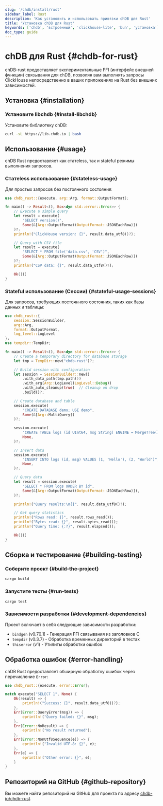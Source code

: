 ```yaml
---
slug: '/chdb/install/rust'
sidebar_label: Rust
description: 'Как установить и использовать привязки chDB для Rust'
title: 'Установка chDB для Rust'
keywords: ['chdb', 'встроенный', 'clickhouse-lite', 'bun', 'установка']
doc_type: guide
---
```

# chDB для Rust {#chdb-for-rust}

chDB-rust предоставляет экспериментальные FFI (интерфейс внешней функции) связывания для chDB, позволяя вам выполнять запросы ClickHouse непосредственно в ваших приложениях на Rust без внешних зависимостей.

## Установка {#installation}

### Установите libchdb {#install-libchdb}

Установите библиотеку chDB:

```bash
curl -sL https://lib.chdb.io | bash
```

## Использование {#usage}

chDB Rust предоставляет как статeless, так и stateful режимы выполнения запросов.

### Статeless использование {#stateless-usage}

Для простых запросов без постоянного состояния:

```rust
use chdb_rust::{execute, arg::Arg, format::OutputFormat};

fn main() -> Result<(), Box<dyn std::error::Error>> {
    // Execute a simple query
    let result = execute(
        "SELECT version()",
        Some(&[Arg::OutputFormat(OutputFormat::JSONEachRow)])
    )?;
    println!("ClickHouse version: {}", result.data_utf8()?);

    // Query with CSV file
    let result = execute(
        "SELECT * FROM file('data.csv', 'CSV')",
        Some(&[Arg::OutputFormat(OutputFormat::JSONEachRow)])
    )?;
    println!("CSV data: {}", result.data_utf8()?);

    Ok(())
}
```

### Stateful использование (Сессии) {#stateful-usage-sessions}

Для запросов, требующих постоянного состояния, таких как базы данных и таблицы:

```rust
use chdb_rust::{
    session::SessionBuilder,
    arg::Arg,
    format::OutputFormat,
    log_level::LogLevel
};
use tempdir::TempDir;

fn main() -> Result<(), Box<dyn std::error::Error>> {
    // Create a temporary directory for database storage
    let tmp = TempDir::new("chdb-rust")?;

    // Build session with configuration
    let session = SessionBuilder::new()
        .with_data_path(tmp.path())
        .with_arg(Arg::LogLevel(LogLevel::Debug))
        .with_auto_cleanup(true)  // Cleanup on drop
        .build()?;

    // Create database and table
    session.execute(
        "CREATE DATABASE demo; USE demo", 
        Some(&[Arg::MultiQuery])
    )?;

    session.execute(
        "CREATE TABLE logs (id UInt64, msg String) ENGINE = MergeTree() ORDER BY id",
        None,
    )?;

    // Insert data
    session.execute(
        "INSERT INTO logs (id, msg) VALUES (1, 'Hello'), (2, 'World')",
        None,
    )?;

    // Query data
    let result = session.execute(
        "SELECT * FROM logs ORDER BY id",
        Some(&[Arg::OutputFormat(OutputFormat::JSONEachRow)]),
    )?;

    println!("Query results:\n{}", result.data_utf8()?);

    // Get query statistics
    println!("Rows read: {}", result.rows_read());
    println!("Bytes read: {}", result.bytes_read());
    println!("Query time: {:?}", result.elapsed());

    Ok(())
}
```

## Сборка и тестирование {#building-testing}

### Соберите проект {#build-the-project}

```bash
cargo build
```

### Запустите тесты {#run-tests}

```bash
cargo test
```

### Зависимости разработки {#development-dependencies}

Проект включает в себя следующие зависимости разработки:
- `bindgen` (v0.70.1) - Генерация FFI связывания из заголовков C
- `tempdir` (v0.3.7) - Обработка временных директорий в тестах
- `thiserror` (v1) - Утилиты обработки ошибок

## Обработка ошибок {#error-handling}

chDB Rust предоставляет обширную обработку ошибок через перечисление `Error`:

```rust
use chdb_rust::{execute, error::Error};

match execute("SELECT 1", None) {
    Ok(result) => {
        println!("Success: {}", result.data_utf8()?);
    },
    Err(Error::QueryError(msg)) => {
        eprintln!("Query failed: {}", msg);
    },
    Err(Error::NoResult) => {
        eprintln!("No result returned");
    },
    Err(Error::NonUtf8Sequence(e)) => {
        eprintln!("Invalid UTF-8: {}", e);
    },
    Err(e) => {
        eprintln!("Other error: {}", e);
    }
}
```

## Репозиторий на GitHub {#github-repository}

Вы можете найти репозиторий на GitHub для проекта по адресу [chdb-io/chdb-rust](https://github.com/chdb-io/chdb-rust).